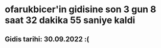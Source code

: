 # ofarukbicer'in gidisine son 3 gun 8 saat 32 dakika 55 saniye kaldi

## Gidis tarihi: 30.09.2022 :(